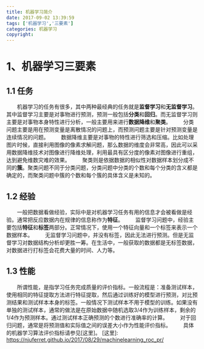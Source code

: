```yaml
---
title: 机器学习简介
date: 2017-09-02 13:39:59
tags: ['机器学习','三要素']
categories: 机器学习
copyright:
---
```


# 1、机器学习三要素

<!--more-->

## 1.1 任务
&emsp;&emsp;机器学习的任务有很多，其中两种最经典的任务就是**监督学习**和**无监督学习**。其中监督学习主要是对事物进行预测，预测一般包括**分类**和**回归**。而无监督学习则主要是对事物本身特性进行分析，一般主要用来进行**数据降维**和**聚类**。
&emsp;&emsp;分类问题主要是用在预测变量是离散情况的问题上，而预测问题主要是针对预测变量是连续情况的问题。
&emsp;&emsp;数据降维主要是对事物的特性进行筛选和压缩。比如处理图片时候，直接利用图像的像素求解问题，那么数据的维度会非常高，因此可以采用数据降维技术对图像进行降维处理，利用最具有区分度的像素对图像进行重组，达到避免维数灾难的效果。
&emsp;&emsp;聚类则是依据数据的相似性对数据样本划分成不同的**簇**。聚类问题不同于分类问题，分类问题中分类的个数和每个分类的含义都是确定的，而聚类问题中簇的个数和每个簇的具体含义是未知的。
## 1.2 经验
&emsp;&emsp;一般把数据看做经验，实际中是对机器学习任务有用的信息才会被看做是经验。通常把反应数据内在规律的信息称作为**特征**。
&emsp;&emsp;监督学习问题中，经验主要包括**特征**和**标签**两部分。正常情况下，使用一个特征向量和一个标签来表示一个数据样本。
&emsp;&emsp;无监督学习问题中，并没有标签，因此无法进行预测。但是无监督学习对数据结构分析却更胜一筹。在生活中，一般获取的数据都是无标签数据，对数据进行打标签会花费大量的时间、人力等。
## 1.3 性能
&emsp;&emsp;所谓性能，是指学习任务完成质量的评价指标。一般流程是：准备测试样本，使用相同的特征提取方法进行特征提取，然后通过训练好的模型进行预测，对比预测结果和测试样本本身的标签。一般情况下测试样本不用于模型的训练。如果没有单独的测试样本，通常的做法是在原始数据中随机选取3/4作为训练样本，剩余的1/4作为预测样本。通过测试样本正确预测的个数进行准确率的计算。
&emsp;&emsp;对于回归问题，通常是将预测值和实际值之间的误差大小作为性能评价指标。
&emsp;&emsp;具体的机器学习算法评价指标请参见[这里]。
  [这里]: https://njuferret.github.io/2017/08/29/machinelearning_roc_pr/